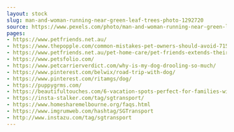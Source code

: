 ```yaml
---
layout: stock
slug: man-and-woman-running-near-green-leaf-trees-photo-1292720
source: https://www.pexels.com/photo/man-and-woman-running-near-green-leaf-trees-photo-1292720/
pages:
- https://www.petfriends.net.au/
- https://www.thepopple.com/common-mistakes-pet-owners-should-avoid-71556
- https://www.petfriends.net.au/pet-home-care/pet-friends-extends-their-pet-sitter-and-dog-walker-services-to-ballajura-duncraig-ellenbrook-aveley-and-the-vines
- https://www.petsfolio.com/
- https://www.petcarrierverdict.com/why-is-my-dog-drooling-so-much/
- https://www.pinterest.com/belwix/road-trip-with-dog/
- https://www.pinterest.com/ritamgs/dog/
- https://puppygrms.com/
- https://beautifultouches.com/6-vacation-spots-perfect-for-families-with-dogs/
- https://insta-stalker.com/tag/sgtransport/
- https://www.homesharemelbourne.org/faqs.html
- https://www.imgrumweb.com/hashtag/SGTransport
- http://www.instazu.com/tag/sgtransport
---
```

